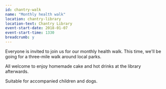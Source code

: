 ```yaml
---
id: chantry-walk
name: "Monthly health walk"
location: chantry-library
location-text: Chantry Library
event-start-date: 2018-01-07
event-start-time: 1330
breadcrumb: y
---
```


Everyone is invited to join us for our monthly health walk. This time, we'll be going for a three-mile walk around local parks.

All welcome to enjoy homemade cake and hot drinks at the library afterwards.

Suitable for accompanied children and dogs.
